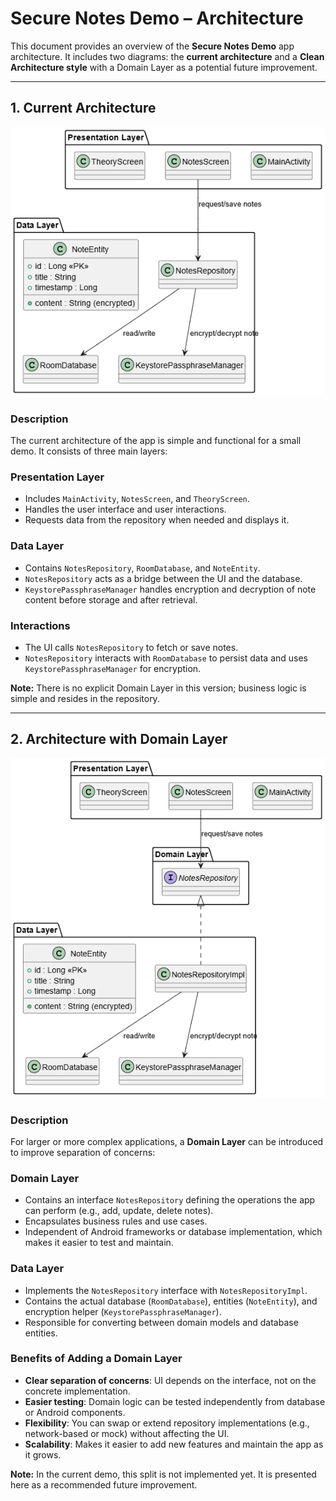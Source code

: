 # Secure Notes Demo – Architecture

This document provides an overview of the **Secure Notes Demo** app architecture. It includes two diagrams: the **current architecture** and a **Clean Architecture style** with a Domain Layer as a potential future improvement.

---

## 1. Current Architecture

![Secure Notes Demo Architecture](../assets/docs/secure_notes_demo_architecture.png)

### Description

The current architecture of the app is simple and functional for a small demo. It consists of three main layers:

### Presentation Layer
- Includes `MainActivity`, `NotesScreen`, and `TheoryScreen`.
- Handles the user interface and user interactions.
- Requests data from the repository when needed and displays it.

### Data Layer
- Contains `NotesRepository`, `RoomDatabase`, and `NoteEntity`.
- `NotesRepository` acts as a bridge between the UI and the database.
- `KeystorePassphraseManager` handles encryption and decryption of note content before storage and after retrieval.

### Interactions
- The UI calls `NotesRepository` to fetch or save notes.
- `NotesRepository` interacts with `RoomDatabase` to persist data and uses `KeystorePassphraseManager` for encryption.

**Note:** There is no explicit Domain Layer in this version; business logic is simple and resides in the repository.

---

## 2. Architecture with Domain Layer

![Secure Notes Demo Architecture with Domain Layer](../assets/docs/secure_notes_demo_architecture_with_domain_layer.png)

### Description

For larger or more complex applications, a **Domain Layer** can be introduced to improve separation of concerns:

### Domain Layer
- Contains an interface `NotesRepository` defining the operations the app can perform (e.g., add, update, delete notes).
- Encapsulates business rules and use cases.
- Independent of Android frameworks or database implementation, which makes it easier to test and maintain.

### Data Layer
- Implements the `NotesRepository` interface with `NotesRepositoryImpl`.
- Contains the actual database (`RoomDatabase`), entities (`NoteEntity`), and encryption helper (`KeystorePassphraseManager`).
- Responsible for converting between domain models and database entities.

### Benefits of Adding a Domain Layer
- **Clear separation of concerns**: UI depends on the interface, not on the concrete implementation.
- **Easier testing**: Domain logic can be tested independently from database or Android components.
- **Flexibility**: You can swap or extend repository implementations (e.g., network-based or mock) without affecting the UI.
- **Scalability**: Makes it easier to add new features and maintain the app as it grows.

**Note:** In the current demo, this split is not implemented yet. It is presented here as a recommended future improvement.
